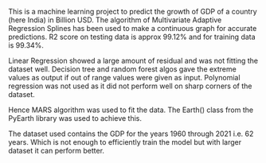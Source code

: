 This is a machine learning project to predict the growth of GDP of a country (here India) in Billion USD.
The algorithm of Multivariate Adaptive Regression Splines has been used to make a continuous graph for accurate predictions.
R2 score on testing data is approx 99.12% and for training data is 99.34%.

Linear Regression showed a large amount of residual and was not fitting the dataset well.
Decision tree and random forest algos gave the extreme values as output if out of range values were given as input.
Polynomial regression was not used as it did not perform well on sharp corners of the dataset.

Hence MARS algorithm was used to fit the data. The Earth() class from the PyEarth library was used to achieve this.

The dataset used contains the GDP for the years 1960 through 2021 i.e. 62 years. 
Which is not enough to efficiently train the model but with larger dataset it can perform better.
